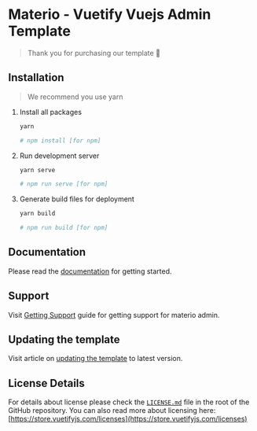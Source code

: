 # Materio - Vuetify Vuejs Admin Template

> Thank you for purchasing our template 🥂

## Installation

> We recommend you use yarn

1. Install all packages

   ```bash
   yarn

   # npm install [for npm]
   ```

2. Run development server

   ```bash
   yarn serve

   # npm run serve [for npm]
   ```

3. Generate build files for deployment

   ```bash
   yarn build

   # npm run build [for npm]
   ```

## Documentation

Please read the [documentation](https://demos.themeselection.com/materio-vuetify-vuejs-admin-template-vue2/documentation) for getting started.

## Support

Visit [Getting Support](https://demos.themeselection.com/materio-vuetify-vuejs-admin-template-vue2/documentation/guide/getting-started/support.html) guide for getting support for materio admin.

## Updating the template

Visit article on [updating the template](https://demos.themeselection.com/materio-vuetify-vuejs-admin-template-vue2/documentation/articles/how-to-update-materio-to-latest-version.html) to latest version.

## License Details

For details about license please check the [`LICENSE.md`](https://github.com/themeselection/materio-vuetify-vuejs-admin-template/blob/main/LICENSE.MD) file in the root of the GitHub repository. You can also read more about licensing here: [https://store.vuetifyjs.com/licenses](https://store.vuetifyjs.com/licenses)
